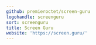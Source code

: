 ```yaml
---
github: premieroctet/screen-guru
logohandle: screenguru
sort: screenguru
title: Screen Guru
website: 'https://screen.guru/'
---
```

